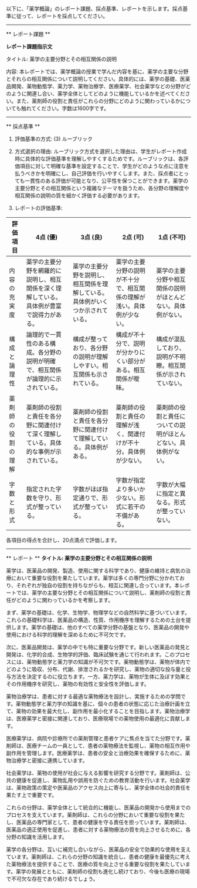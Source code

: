 以下に、「薬学概論」のレポート課題、採点基準、レポートを示します。採点基準に従って、レポートを採点してください。

---------------------------------------
** レポート課題 **

**レポート課題指示文**

タイトル: 薬学の主要分野とその相互関係の説明

内容: 本レポートでは、薬学概論の授業で学んだ内容を基に、薬学の主要な分野とそれらの相互関係について説明してください。具体的には、薬学の基礎、医薬品開発、薬物動態学、薬力学、薬物治療学、医療薬学、社会薬学などの分野がどのように関連し合い、薬学全体としてどのように機能しているかを述べてください。また、薬剤師の役割と責任がこれらの分野にどのように関わっているかについても触れてください。字数は1600字です。

---------------------------------------
** 採点基準 **

1. 評価基準の方式: (3) ルーブリック

2. 方式選択の理由:
ルーブリック方式を選択した理由は、学生がレポート作成時に具体的な評価基準を理解しやすくするためです。ルーブリックは、各評価項目に対して明確な基準を設定することで、学生がどのような点に注意を払うべきかを明確にし、自己評価を行いやすくします。また、採点者にとっても一貫性のある評価が可能となり、公平性を保つことができます。薬学の主要分野とその相互関係という複雑なテーマを扱うため、各分野の理解度や相互関係の説明の質を細かく評価する必要があります。

3. レポートの評価基準:

| 評価項目          | 4点 (優)                                                                 | 3点 (良)                                                               | 2点 (可)                                                               | 1点 (不可)                                                             |
|-------------------|---------------------------------------------------------------------------|------------------------------------------------------------------------|------------------------------------------------------------------------|------------------------------------------------------------------------|
| 内容の充実度      | 薬学の主要分野を網羅的に説明し、相互関係を深く理解している。具体例が豊富で説得力がある。 | 薬学の主要分野を説明し、相互関係を理解している。具体例がいくつか示されている。 | 薬学の主要分野の説明が不十分で、相互関係の理解が浅い。具体例が少ない。 | 薬学の主要分野や相互関係の説明がほとんどない。具体例がない。       |
| 構成と論理性      | 論理的で一貫性のある構成。各分野の説明が明確で、相互関係が論理的に示されている。 | 構成が整っており、各分野の説明が理解しやすい。相互関係も示されている。 | 構成が不十分で、説明が分かりにくい部分がある。相互関係が曖昧。       | 構成が混乱しており、説明が不明瞭。相互関係が示されていない。         |
| 薬剤師の役割の理解| 薬剤師の役割と責任を各分野に関連付けて深く理解している。具体的な事例が示されている。 | 薬剤師の役割と責任を各分野に関連付けて理解している。具体例がある。       | 薬剤師の役割と責任の理解が浅く、関連付けが不十分。具体例が少ない。     | 薬剤師の役割と責任についての説明がほとんどない。具体例がない。         |
| 字数と形式        | 指定された字数を守り、形式が整っている。                                     | 字数がほぼ指定通りで、形式が整っている。                                 | 字数が指定より多いか少ない。形式に若干の不備がある。                     | 字数が大幅に指定と異なる。形式が整っていない。                         |

各項目の得点を合計し、20点満点で評価します。

---------------------------------------
** レポート **
**タイトル: 薬学の主要分野とその相互関係の説明**

薬学は、医薬品の開発、製造、使用に関する科学であり、健康の維持と病気の治療において重要な役割を果たしています。薬学は多くの専門分野に分かれており、それぞれが独自の役割を持ちながらも、相互に関連し合っています。本レポートでは、薬学の主要な分野とその相互関係について説明し、薬剤師の役割と責任がどのように関わっているかを考察します。

まず、薬学の基礎は、化学、生物学、物理学などの自然科学に基づいています。これらの基礎科学は、医薬品の構造、性質、作用機序を理解するための土台を提供します。薬学の基礎は、他のすべての薬学分野の基盤となり、医薬品の開発や使用における科学的理解を深めるために不可欠です。

次に、医薬品開発は、薬学の中でも特に重要な分野です。新しい医薬品の発見と開発は、化学的合成、生物学的評価、臨床試験を通じて行われます。このプロセスには、薬物動態学と薬力学の知識が不可欠です。薬物動態学は、薬物が体内でどのように吸収、分布、代謝、排泄されるかを研究し、薬物の適切な投与量と投与方法を決定するのに役立ちます。一方、薬力学は、薬物が生体に及ぼす効果とその作用機序を研究し、薬物の有効性と安全性を評価します。

薬物治療学は、患者に対する最適な薬物療法を設計し、実施するための学問です。薬物動態学と薬力学の知識を基に、個々の患者の状態に応じた治療計画を立て、薬物の効果を最大化し、副作用を最小化することを目指します。薬物治療学は、医療薬学と密接に関連しており、医療現場での薬物使用の最適化に貢献します。

医療薬学は、病院や診療所での薬剤管理と患者ケアに焦点を当てた分野です。薬剤師は、医療チームの一員として、患者の薬物療法を監視し、薬物の相互作用や副作用を管理します。医療薬学は、患者の安全と治療効果を確保するために、薬物治療学と密接に連携しています。

社会薬学は、薬物の使用が社会に与える影響を研究する分野です。薬剤師は、公共の健康を促進し、薬物乱用や誤用を防ぐための教育活動を行います。社会薬学は、薬物政策の策定や医薬品のアクセス向上に寄与し、薬学全体の社会的責任を果たす上で重要です。

これらの分野は、薬学全体として統合的に機能し、医薬品の開発から使用までのプロセスを支えています。薬剤師は、これらの分野において重要な役割を果たし、医薬品の専門家として、患者の健康を守る責任を担っています。薬剤師は、医薬品の適正使用を促進し、患者に対する薬物療法の質を向上させるために、各分野の知識を活用します。

薬学の各分野は、互いに補完し合いながら、医薬品の安全で効果的な使用を支えています。薬剤師は、これらの分野の知識を統合し、患者の健康を最優先に考えた薬物療法を提供することで、医療の質を向上させる重要な役割を果たしています。薬学の発展とともに、薬剤師の役割も進化し続けており、今後も医療の現場で不可欠な存在であり続けるでしょう。

